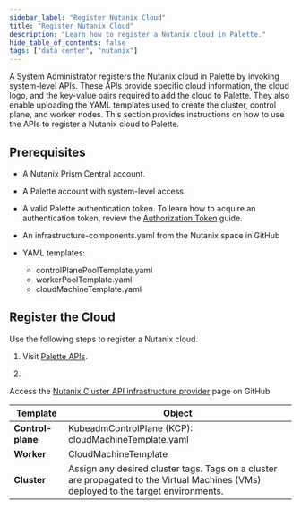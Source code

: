 ```yaml
---
sidebar_label: "Register Nutanix Cloud"
title: "Register Nutanix Cloud"
description: "Learn how to register a Nutanix cloud in Palette."
hide_table_of_contents: false
tags: ["data center", "nutanix"]
---
```



A System Administrator registers the Nutanix cloud in Palette by invoking system-level APIs. These APIs provide specific cloud information, the cloud logo, and the key-value pairs required to add the cloud to Palette. They also enable uploading the YAML templates used to create the cluster, control plane, and worker nodes. This section provides instructions on how to use the APIs to register a Nutanix cloud to Palette.


## Prerequisites

- A Nutanix Prism Central account.

- A Palette account with system-level access.

- A valid Palette authentication token. To learn how to acquire an authentication token, review the [Authorization Token](https://docs.spectrocloud.com/user-management/authentication/authorization-token) guide.

- An infrastructure-components.yaml from the Nutanix space in GitHub

- YAML templates:
  - controlPlanePoolTemplate.yaml
  - workerPoolTemplate.yaml
  - cloudMachineTemplate.yaml


## Register the Cloud

Use the following steps to register a Nutanix cloud.

1. Visit [Palette APIs](https://docs.spectrocloud.com/api/category/palette-api-v1). 

2. 

Access the [Nutanix Cluster API infrastructure provider](https://github.com/nutanix-cloud-native/cluster-api-provider-nutanix) page on GitHub

  | **Template** | **Object** |
  |-----------|-----------------|
  | **Control-plane**| KubeadmControlPlane (KCP): cloudMachineTemplate.yaml |
  | **Worker**|  CloudMachineTemplate|
  | **Cluster**| Assign any desired cluster tags. Tags on a cluster are propagated to the Virtual Machines (VMs) deployed to the target environments.|

